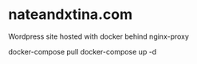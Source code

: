 # nateandxtina.com
Wordpress site hosted with docker behind nginx-proxy

docker-compose pull
docker-compose up -d
